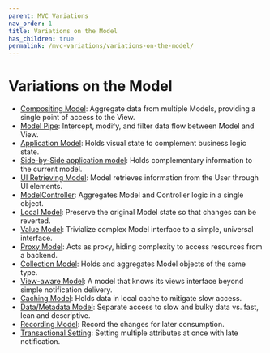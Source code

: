 ```yaml
---
parent: MVC Variations
nav_order: 1
title: Variations on the Model
has_children: true
permalink: /mvc-variations/variations-on-the-model/
---
```

# Variations on the Model

   * [Compositing Model](01_compositing_model.md): Aggregate data from multiple Models, providing a single point of access to the View.
   * [Model Pipe](02_model_pipe.md): Intercept, modify, and filter data flow between Model and View.
   * [Application Model](03_application_model.md): Holds visual state to complement business logic state.
   * [Side-by-Side application model](04_side_by_side_application_model.md): Holds complementary information to the current model.
   * [UI Retrieving Model](05_ui_retrieving_model.md): Model retrieves information from the User through UI elements.
   * [ModelController](06_model_controller.md): Aggregates Model and Controller logic in a single object.
   * [Local Model](07_local_model.md): Preserve the original Model state so that changes can be reverted.
   * [Value Model](08_value_model.md): Trivialize complex Model interface to a simple, universal interface.
   * [Proxy Model](09_proxy_model.md): Acts as proxy, hiding complexity to access resources from a backend.
   * [Collection Model](10_collection_model.md): Holds and aggregates Model objects of the same type.
   * [View-aware Model](11_view_aware_model.md): A model that knows its views interface beyond simple notification delivery.
   * [Caching Model](12_caching_model.md): Holds data in local cache to mitigate slow access.
   * [Data/Metadata Model](13_data_metadata_model.md): Separate access to slow and bulky data vs. fast, lean and descriptive.
   * [Recording Model](14_recording_model.md): Record the changes for later consumption.
   * [Transactional Setting](15_transactional_setting.md): Setting multiple attributes at once with late notification.


